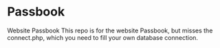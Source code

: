 # Passbook
Website Passbook
This repo is for the website Passbook, but misses the connect.php, which you need to fill your own database connection.
